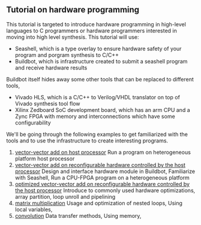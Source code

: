 Tutorial on hardware programming
-------

This tutorial is targeted to introduce hardware programming in high-level languages to C programmers or hardware programmers interested in moving into high level synthesis. This tutorial will use:
 * Seashell, which is a type overlay to ensure hardware safety of your program and porgram synthesis to C/C++
 * Buildbot, which is infrastructure created to submit a seashell program and receive hardware results
 
Buildbot itself hides away some other tools that can be replaced to different tools,
 * Vivado HLS, which is a C/C++ to Verilog/VHDL translator on top of Vivado synthesis tool flow
 * Xilinx Zedboard SoC development board, which has an arm CPU and a Zync FPGA with memory and interconnections which have some configurability
 
We'll be going through the following examples to get familiarized with the tools and to use the infrastructure to create interesting programs.

1. [vector-vector add on host processor](hwtute-01.html)
   Run a program on heterogeneous platform host processor
2. [vector-vector add on reconfigurable hardware controlled by the host processor](hwtute-02.html)
   Design and interface hardware module in Buildbot, Familiarize with Seashell, Run a CPU-FPGA program on a heterogeneous platform
3. [optimized vector-vector add on reconfigurable hardware controlled by the host processor](hwtute-03.html)
   Introduce to commonly used hardware optimizations, array partition, loop unroll and pipelining
4. [matrix multiplication]()
   Usage and optimization of nested loops, Using local variables, 
5. [convolution]()
   Data transfer methods, Using memory, 
